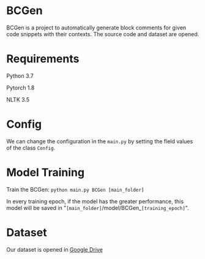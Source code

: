 # BCGen

BCGen is a project to automatically generate block comments for given code snippets with their contexts.
The source code and dataset are opened.

# Requirements

Python 3.7

Pytorch 1.8

NLTK 3.5

# Config

We can change the configuration in the `main.py` by setting the field values of the class `Config`.

# Model Training

Train the BCGen: `python main.py BCGen [main_folder]`

In every training epoch, if the model has the greater performance, this model will be saved in "`[main_folder]`/model/BCGen_`[training_epoch]`".

# Dataset

Our dataset is opened in [Google Drive](https://drive.google.com/file/d/1tMeaY1-f8O9M3rtUDo8hjIlUG6IBmgJt/view?usp=sharing)


